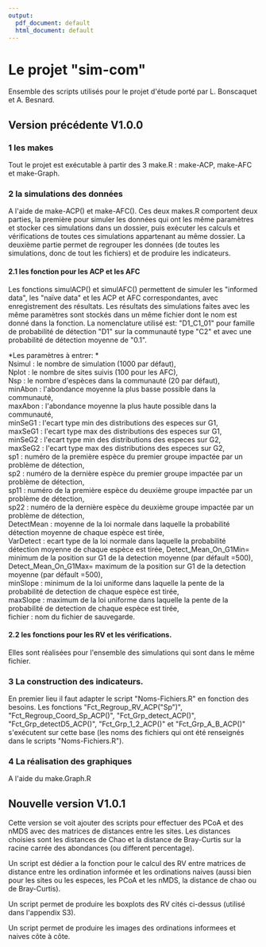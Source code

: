 ```yaml
---
output:
  pdf_document: default
  html_document: default
---
```

# Le projet "sim-com"
Ensemble des scripts utilisés pour le projet d'étude porté par L. Bonscaquet et A. Besnard.

## Version précédente V1.0.0
### 1 les makes  
Tout le projet est exécutable à partir des 3 make.R : make-ACP, make-AFC et make-Graph. 

### 2 la simulations des données
A l'aide de make-ACP() et make-AFC(). Ces deux makes.R comportent deux parties, la première pour simuler les données qui ont les même paramètres et stocker ces simulations dans un dossier, puis exécuter les calculs et vérifications de toutes ces simulations appartenant au même dossier. La deuxième partie permet de regrouper les données (de toutes les simulations, donc de tout les fichiers) et de produire les indicateurs.  

#### 2.1 les fonction pour les ACP et les AFC
Les fonctions simulACP() et simulAFC() permettent de simuler les "informed data", les "naïve data" et les ACP et AFC correspondantes, avec enregistrement des résultats.
Les résultats des simulations faites avec les même paramètres sont stockés dans un même fichier dont le nom est donné dans la fonction. La nomenclature utilisé est: "D1_C1_01" pour famille de probabilité de détection "D1" sur la communauté type "C2" et avec une probabilité de détection moyenne de "0.1".

*Les paramètres à entrer: *   
Nsimul : le nombre de simulation (1000 par défaut),  
Nplot : le nombre de sites suivis (100 pour les AFC),  
Nsp : le nombre d'espèces dans la communauté (20 par défaut),  
minAbon : l'abondance moyenne la plus basse possible dans la communauté,  
maxAbon : l'abondance moyenne la plus haute possible dans la communauté,  
minSeG1 : l'ecart type min des distributions des especes sur G1,  
maxSeG1 : l'ecart type max des distributions des especes sur G1,  
minSeG2 : l'ecart type min des distributions des especes sur G2,  
maxSeG2 : l'ecart type max des distributions des especes sur G2,  
sp1 : numéro de la première espèce du premier groupe impactée par un problème de détection,  
sp2 : numéro de la dernière espèce du premier groupe impactée par un problème de détection,  
sp11 : numéro de la première espèce du deuxième groupe impactée par un problème de détection,  
sp22 : numéro de la dernière espèce du deuxième groupe impactée par un problème de détection,   
DetectMean : moyenne de la loi normale dans laquelle la probabilité détection moyenne de chaque espèce est tirée,  
VarDetect : ecart type de la loi normale dans laquelle la probabilité détection moyenne de chaque espèce est tirée, 
Detect_Mean_On_G1Min= minimum de la position sur G1 de la detection moyenne (par défault =500), 
Detect_Mean_On_G1Max= maximum de la position sur G1 de la detection moyenne (par défault =500),  
minSlope : minimum de la loi uniforme dans laquelle la pente de la probabilité de detection de chaque espèce est tirée,   
maxSlope : maximum de la loi uniforme dans laquelle la pente de la probabilité de detection de chaque espèce est tirée,   
fichier : nom du fichier de sauvegarde.

#### 2.2 les fonctions pour les RV et les vérifications.
Elles sont réalisées pour l'ensemble des simulations qui sont dans le même fichier.

### 3 La construction des indicateurs.
En premier lieu il faut adapter le script "Noms-Fichiers.R" en fonction des besoins. Les fonctions "Fct_Regroup_RV_ACP("Sp")", "Fct_Regroup_Coord_Sp_ACP()", "Fct_Grp_detect_ACP()", "Fct_Grp_detectD5_ACP()", "Fct_Grp_1_2_ACP()" et "Fct_Grp_A_B_ACP()" s'exécutent sur cette base (les noms des fichiers qui ont été renseignés dans le scripts "Noms-Fichiers.R").
 
### 4 La réalisation des graphiques
A l'aide du make.Graph.R

## Nouvelle version V1.0.1
Cette version se voit ajouter des scripts pour effectuer des PCoA et des nMDS avec des matrices de distances entre les sites. Les distances choisies sont les distances de Chao et la distance de Bray-Curtis sur la racine carrée des abondances (ou different percentage).  

Un script est dédier a la fonction pour le calcul des RV entre matrices de distance entre les ordination informée et les ordinations naives (aussi bien pour les sites ou les especes, les PCoA et les nMDS, la distance de chao ou de Bray-Curtis).  

Un script permet de produire les boxplots des RV cités ci-dessus (utilisé dans l'appendix S3).

Un script permet de produire les images des ordinations informees et naives côte à côte.



